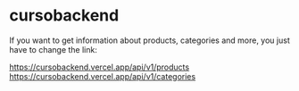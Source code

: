 # cursobackend

If you want to get information about products, categories and more, you just have to change the link:

https://cursobackend.vercel.app/api/v1/products
https://cursobackend.vercel.app/api/v1/categories

